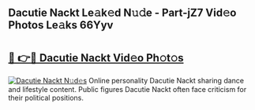 ## Dacutie Nackt Le𝚊k𝚎d N𝚞𝚍e - Part-jZ7 Vid𝚎o Photos Le𝚊ks 66Yyv

# <h2><a href="http://fb8tul.evod.top/?m=Dacutie+Nackt">🔗 👉🔴 Dacutie Nackt Vid𝚎o Ph𝚘t𝚘s</a></h2>

[![Dacutie Nackt N𝚞d𝚎s](https://i.imgur.com/8V9OHl7.gif)](http://fb8tul.evod.top/?m=Dacutie+Nackt)
Online personality Dacutie Nackt sharing dance and lifestyle content. Public figures Dacutie Nackt often face criticism for their political positions. 
